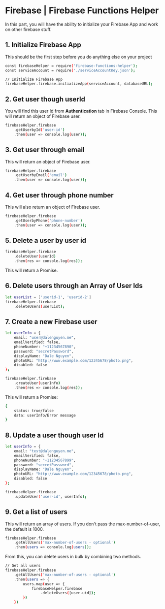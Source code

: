 # Firebase | Firebase Functions Helper

In this part, you will have the ability to initialize your Firebase App and work on other firebase stuff.

## 1. Initialize Firebase App

This should be the first step before you do anything else on your project

```sh
const firebaseHelper = require('firebase-functions-helper');
const serviceAccount = require('./serviceAccountKey.json');

// Initialize Firebase App
firebaseHelper.firebase.initializeApp(serviceAccount, databaseURL);
```

## 2. Get user though userId

You will find this user Id from __Authentication__ tab in Firebase Console. This will return an object of Firebase user.

```sh
firebaseHelper.firebase
    .getUserbyId('user-id')
    .then(user => console.log(user));
```

## 3. Get user through email 

This will return an object of Firebase user.

```sh 
firebaseHelper.firebase
    .getUserbyEmail('email')
    .then(user => console.log(user));
```

## 4. Get user through phone number 

This will also return an object of Firebase user.

```sh 
firebaseHelper.firebase
    .getUserbyPhone('phone-number')
    .then(user => console.log(user));
```

## 5. Delete a user by user id

```sh
firebaseHelper.firebase
    .deleteUser(userId)
    .then(res => console.log(res));
```

This will return a Promise<boolean>. 

## 6. Delete users through an Array of User Ids

```sh
let userList = ['userid-1', 'userid-2']
firebaseHelper.firebase
    .deleteUsers(userList);
```

## 7. Create a new Firebase user 

```sh
let userInfo = {
    email: "user@dalenguyen.me",
    emailVerified: false,
    phoneNumber: "+11234567890",
    password: "secretPassword",
    displayName: "Dale Nguyen",
    photoURL: "http://www.example.com/12345678/photo.png",
    disabled: false
};

firebaseHelper.firebase
    .createUser(userInfo)
    .then(res => console.log(res));
```

This will return a Promise:

```sh
{
    status: true/false
    data: userInfo/Error message
}
```

## 8. Update a user though user Id

```sh
let userInfo = {
    email: "test@dalenguyen.me",
    emailVerified: false,
    phoneNumber: "+11234567899",
    password: "secretPassword",
    displayName: "Dale Nguyen",
    photoURL: "http://www.example.com/12345678/photo.png",
    disabled: false
};

firebaseHelper.firebase
    .updateUser('user-id', userInfo);
```

## 9. Get a list of users

This will return an array of users. If you don't pass the max-number-of-user, the default is 1000.

```sh
firebaseHelper.firebase
    .getAllUsers('max-number-of-users - optional')    
    .then(users => console.log(users));
```

From this, you can delete users in bulk by combining two methods.

```sh
// Get all users 
firebaseHelper.firebase
    .getAllUsers('max-number-of-users - optional')    
    .then(users => {        
        users.map(user => {
            firebaseHelper.firebase
                .deleteUsers([user.uid]);          
        })   
    })
```